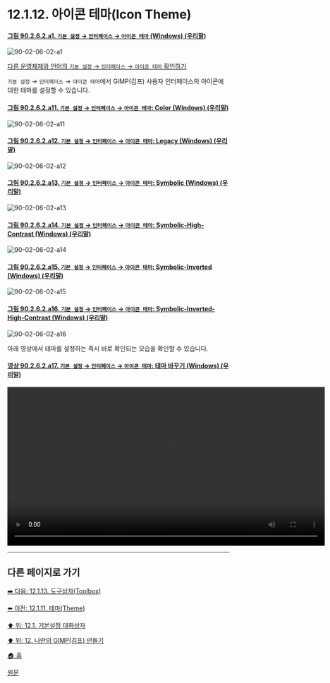# 12.1.12. 아이콘 테마(Icon Theme)

<a id="90-02-06-02-a1"></a>

#### [그림 90.2.6.2.a1. `기본 설정` → `인터페이스` → `아이콘 테마` (Windows) (우리말)](./90-02-06-02-icon-theme.md#90-02-06-02-a1)
![90-02-06-02-a1](https://github.com/wonder13662/gimp/assets/15767104/18f2c8f9-279e-4ffc-b061-2b0195e1db10)

[다른 운영체제와 언어의 `기본 설정` → `인터페이스` → `아이콘 테마` 확인하기](./90-02-06-02-icon-theme.md#90-02-06-02-a2)

`기본 설정` → `인터페이스` → `아이콘 테마`에서 GIMP(김프) 사용자 인터페이스의 아이콘에 대한 테마를 설정할 수 있습니다.

<a id="90-02-06-02-a11"></a>

#### [그림 90.2.6.2.a11. `기본 설정` → `인터페이스` → `아이콘 테마`: Color (Windows) (우리말)](./90-02-06-02-icon-theme.md#90-02-06-02-a11)
![90-02-06-02-a11](https://github.com/wonder13662/gimp/assets/15767104/8dcaf8f1-f63c-4e9e-b987-c77e3f005f38)

<a id="90-02-06-02-a12"></a>

#### [그림 90.2.6.2.a12. `기본 설정` → `인터페이스` → `아이콘 테마`: Legacy (Windows) (우리말)](./90-02-06-02-icon-theme.md#90-02-06-02-a12)
![90-02-06-02-a12](https://github.com/wonder13662/gimp/assets/15767104/975482af-4167-4967-96fc-170797dcb079)

<a id="90-02-06-02-a13"></a>

#### [그림 90.2.6.2.a13. `기본 설정` → `인터페이스` → `아이콘 테마`: Symbolic (Windows) (우리말)](./90-02-06-02-icon-theme.md#90-02-06-02-a13)
![90-02-06-02-a13](https://github.com/wonder13662/gimp/assets/15767104/84bb14ce-e879-462a-9862-d56522052bb3)

<a id="90-02-06-02-a14"></a>

#### [그림 90.2.6.2.a14. `기본 설정` → `인터페이스` → `아이콘 테마`: Symbolic-High-Contrast (Windows) (우리말)](./90-02-06-02-icon-theme.md#90-02-06-02-a14)
![90-02-06-02-a14](https://github.com/wonder13662/gimp/assets/15767104/99ea7d92-ad92-4824-bf45-005e34eeca1d)

<a id="90-02-06-02-a15"></a>

#### [그림 90.2.6.2.a15. `기본 설정` → `인터페이스` → `아이콘 테마`: Symbolic-Inverted (Windows) (우리말)](./90-02-06-02-icon-theme.md#90-02-06-02-a15)
![90-02-06-02-a15](https://github.com/wonder13662/gimp/assets/15767104/8b508605-454d-4fd0-98ef-1294534b04a7)

<a id="90-02-06-02-a16"></a>

#### [그림 90.2.6.2.a16. `기본 설정` → `인터페이스` → `아이콘 테마`: Symbolic-Inverted-High-Contrast (Windows) (우리말)](./90-02-06-02-icon-theme.md#90-02-06-02-a16)
![90-02-06-02-a16](https://github.com/wonder13662/gimp/assets/15767104/deae4765-bcd3-4f88-9e76-8cbb5d66583d)

아래 영상에서 테마를 설정하는 즉시 바로 확인되는 모습을 확인할 수 있습니다. 

<a id="90-02-06-02-a17"></a>

#### [영상 90.2.6.2.a17. `기본 설정` → `인터페이스` → `아이콘 테마`: 테마 바꾸기 (Windows) (우리말)](./90-02-06-02-icon-theme.md#90-02-06-02-a17)
<video controls="controls" width="720"  src="https://github.com/wonder13662/gimp/assets/15767104/7821d11c-ae8b-474c-acc8-eda94d559158"></video>

***

## 다른 페이지로 가기

[➡️ 다음: 12.1.13. 도구상자(Toolbox)](./12-01-13-00-toolbox.md)

[⬅️ 이전: 12.1.11. 테마(Theme)](./12-01-11-theme.md)

[⬆️ 위: 12.1. 기본설정 대화상자](./12-01-00-preference-dialog.md)

[⬆️ 위: 12. 나만의 GIMP(김프) 만들기](./12-00-enrich-my-gimp.md)

[🏠 홈](./00-home.md)

[원문](https://docs.gimp.org/2.10/ko/gimp-pimping.html#gimp-prefs-icon-theme)
